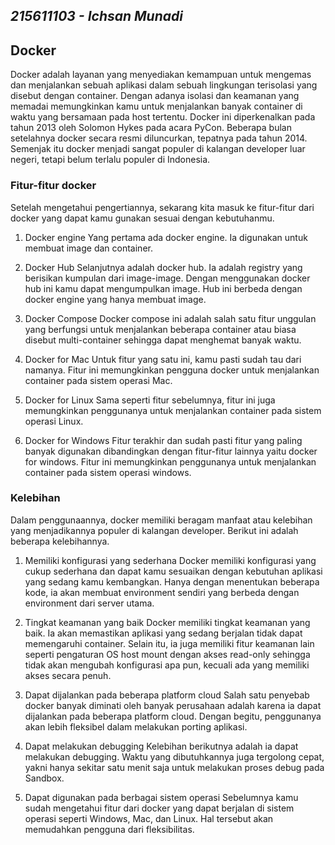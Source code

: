 ## _215611103 - Ichsan Munadi_

## Docker
Docker adalah layanan yang menyediakan kemampuan untuk mengemas dan menjalankan sebuah aplikasi dalam sebuah lingkungan terisolasi yang disebut dengan container. Dengan adanya isolasi dan keamanan yang memadai memungkinkan kamu untuk menjalankan banyak container di waktu yang bersamaan pada host tertentu. Docker ini diperkenalkan pada tahun 2013 oleh Solomon Hykes pada acara PyCon. Beberapa bulan setelahnya docker secara resmi diluncurkan, tepatnya pada tahun 2014. Semenjak itu docker menjadi sangat populer di kalangan developer luar negeri, tetapi belum terlalu populer di Indonesia. 

### Fitur-fitur docker
Setelah mengetahui pengertiannya, sekarang kita masuk ke fitur-fitur dari docker yang dapat kamu gunakan sesuai dengan kebutuhanmu.

1. Docker engine
Yang pertama ada docker engine. Ia digunakan untuk membuat image dan container.

2. Docker Hub
Selanjutnya adalah docker hub. Ia adalah registry yang berisikan kumpulan dari image-image. Dengan menggunakan docker hub ini kamu dapat mengumpulkan image. Hub ini berbeda dengan docker engine yang hanya membuat image.

3. Docker Compose
Docker compose ini adalah salah satu fitur unggulan yang berfungsi untuk menjalankan beberapa container atau biasa disebut multi-container sehingga dapat menghemat banyak waktu.

4. Docker for Mac
Untuk fitur yang satu ini, kamu pasti sudah tau dari namanya. Fitur ini memungkinkan pengguna docker untuk menjalankan container pada sistem operasi Mac.

5. Docker for Linux
Sama seperti fitur sebelumnya, fitur ini juga memungkinkan penggunanya untuk menjalankan container pada sistem operasi Linux.

6. Docker for Windows
Fitur terakhir dan sudah pasti fitur yang paling banyak digunakan dibandingkan dengan fitur-fitur lainnya yaitu docker for windows. Fitur ini memungkinkan penggunanya untuk menjalankan container pada sistem operasi windows.

### Kelebihan
Dalam penggunaannya, docker memiliki beragam manfaat atau kelebihan yang menjadikannya populer di kalangan developer. Berikut ini adalah beberapa kelebihannya.

1. Memiliki konfigurasi yang sederhana
Docker memiliki konfigurasi yang cukup sederhana dan dapat kamu sesuaikan dengan kebutuhan aplikasi yang sedang kamu kembangkan. Hanya dengan menentukan beberapa kode, ia akan membuat environment sendiri yang berbeda dengan environment dari server utama.

2. Tingkat keamanan yang baik
Docker memiliki tingkat keamanan yang baik. Ia akan memastikan aplikasi yang sedang berjalan tidak dapat memengaruhi container. Selain itu, ia juga memiliki fitur keamanan lain seperti pengaturan OS host mount dengan akses read-only sehingga tidak akan mengubah konfigurasi apa pun, kecuali ada yang memiliki akses secara penuh.

3. Dapat dijalankan pada beberapa platform cloud
Salah satu penyebab docker banyak diminati oleh banyak perusahaan adalah karena ia dapat dijalankan pada beberapa platform cloud. Dengan begitu, penggunanya akan lebih fleksibel dalam melakukan porting aplikasi.

3. Dapat melakukan debugging
Kelebihan berikutnya adalah ia dapat melakukan debugging. Waktu yang dibutuhkannya juga tergolong cepat, yakni hanya sekitar satu menit saja untuk melakukan proses debug pada Sandbox.

5. Dapat digunakan pada berbagai sistem operasi
Sebelumnya kamu sudah mengetahui fitur dari docker yang dapat berjalan di sistem operasi seperti Windows, Mac, dan Linux. Hal tersebut akan memudahkan pengguna dari fleksibilitas.